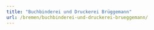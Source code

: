 ```yaml
---
title: "Buchbinderei und Druckerei Brüggemann"
url: /bremen/buchbinderei-und-druckerei-brueggemann/
---
```

